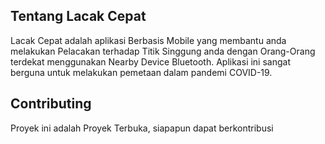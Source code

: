 ## Tentang Lacak Cepat

Lacak Cepat adalah aplikasi Berbasis Mobile yang membantu anda melakukan Pelacakan terhadap Titik Singgung anda dengan Orang-Orang terdekat menggunakan Nearby Device Bluetooth. Aplikasi ini sangat berguna untuk melakukan pemetaan dalam pandemi COVID-19.

## Contributing
Proyek ini adalah Proyek Terbuka, siapapun dapat berkontribusi
